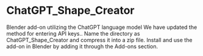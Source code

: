 # ChatGPT_Shape_Creator
Blender add-on utilizing the ChatGPT language model
We have updated the method for entering API keys..
Name the directory as ChatGPT_Shape_Creator and compress it into a zip file.
Install and use the add-on in Blender by adding it through the Add-ons section.
